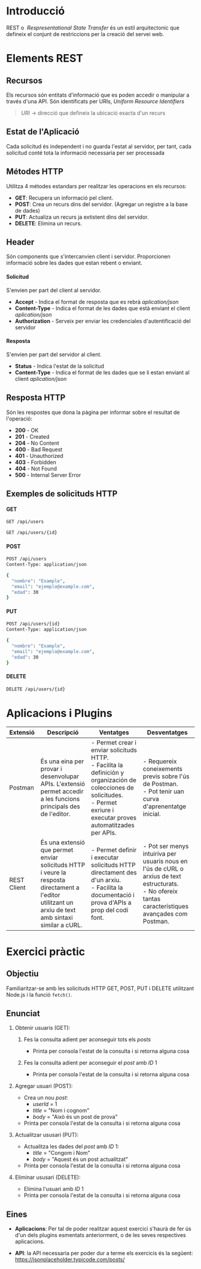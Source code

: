 # Introducció

REST o  _Respresentational State Transfer_ és un estil arquitectonic que defineix el conjunt de restriccions per la creació del servei web.
# Elements REST
## Recursos
Els recursos són entitats d'informació que es poden accedir o manipular a través d'una API. Són identificats per URIs, _Uniform Resource Identifiers_

> _URI_ -> direcció que defineix la ubicació exacta d'un recurs 
## Estat de l'Aplicació
Cada solicitud és independent i no guarda l'estat al servidor, per tant, cada solicitud conté tota la informació necessaria per ser processada
## Métodes HTTP
Utilitza 4 métodes estandars per realitzar les operacions en els recursos:

- **GET**: Recupera un informació pel client.
- **POST**: Crea un recurs dins del servidor. (Agregar un registre a la base de dades)
- **PUT**: Actualiza un recurs ja extistent dins del servidor.
- **DELETE**: Elimina un recurs.
## Header
Són components que s'intercanvien client i servidor. Proporcionen informació sobre les dades que estan rebent o enviant.
#### Solicitud
S'envien per part del client al servidor.
- **Accept** - Indica el format de resposta que es rebrà _aplication/json_
- **Content-Type** - Indica el format de les dades que està enviant el client _aplication/json_
- **Authorization** - Serveix per enviar les credenciales d'autentificació del servidor
#### Resposta
S'envien per part del servidor al client.
- **Status** - Indica l'estat de la solicitud
- **Content-Type** - Indica el format de les dades que se li estan enviant al client _aplication/json_
## Resposta HTTP
Són les respostes que dona la pàgina per informar sobre el resultat de l'operació:

- **200** - OK
- **201** - Created
- **204** - No Content
- **400** - Bad Request
- **401** - Unauthorized
- **403** - Forbidden
- **404** - Not Found
- **500** - Internal Server Error

## Exemples de solicituds HTTP
####  GET
```bash
GET /api/users
```

```bash
GET /api/users/{id}
```
####  POST
```bash
POST /api/users
Content-Type: application/json

{
  "nombre": "Example",
  "email": "ejemplo@example.com",
  "edad": 30
}
```
####  PUT
```bash
POST /api/users/{id}
Content-Type: application/json

{
  "nombre": "Example",
  "email": "ejemplo@example.com",
  "edad": 30
}
```
####  DELETE
```bash
DELETE /api/users/{id}
```

# Aplicacions i Plugins

| Extensió      | Descripció                                                                                                        | Ventatges                                                                                                    | Desventatges                                                                                     |
|----------------|-------------------------------------------------------------------------------------------------------------------|-------------------------------------------------------------------------------------------------------------|-------------------------------------------------------------------------------------------------|
| Postman        | És una eina per provar i desenvolupar APIs. L'extensió permet accedir a les funcions principals des de l'editor. | - Permet crear i enviar solicituds HTTP. <br>- Facilita la definición y organización de colecciones de solicitudes. <br>- Permet exriure i executar proves automatitzades per APIs. | - Requereix coneixements previs sobre l'ús de Postman. <br>- Pot tenir uan curva d'aprenentatge inicial. |
| REST Client    | És una extensió que permet enviar solicituds HTTP i veure la resposta directament a l'editor utilitzant un arxiu de text amb sintaxi similar a cURL. | - Permet definir i executar solicituds HTTP directament des d'un arxiu. <br>- Facilita la documentació i prova d'APIs a prop del codi font. | - Pot ser menys intuiriva per usuaris nous en l'ús de cURL o arxius de text estructurats. <br>- No ofereix tantas característiques avançades com Postman. |
# Exercici pràctic

## Objectiu
Familiaritzar-se amb les solicituds HTTP GET, POST, PUT i DELETE utilitzant Node.js i la funció `fetch()`.
## Enunciat

1. Obtenir usuaris (GET):
	1. Fes la consulta adient per aconseguir tots els _posts_
		- Printa per consola l'estat de la consulta i si retorna alguna cosa
	
	1. Fes la consulta adient per aconseguir el _post_ amb _ID_ 1
		- Printa per consola l'estat de la consulta i si retorna alguna cosa

3. Agregar usuari (POST):
	- Crea un nou _post_: 
		- _userId_ = 1
		- _title_ = "Nom i cognom" 
		- _body_ = "Això és un post de prova"
	- Printa per consola l'estat de la consulta i si retorna alguna cosa
	
1. Actualitzar ususari (PUT):
	-  Actualitza les dades del _post_ amb _ID_ 1: 
		- _title_ = "Congom i Nom" 
		- _body_ = "Aquest és un post actualitzat"
	- Printa per consola l'estat de la consulta i si retorna alguna cosa

3. Eliminar ususari (DELETE):
	- Elimina l'usuari amb _ID_ 1
	- Printa per consola l'estat de la consulta i si retorna alguna cosa
## Eines
- **Aplicacions**: Per tal de poder realitzar aquest exercici s'haurà de fer ús d'un dels plugins esmentats anteriorment, o de les seves respectives aplicacions.

- **API**: la API necessaria per poder dur a terme els exercicis és la següent:
	https://jsonplaceholder.typicode.com/posts/